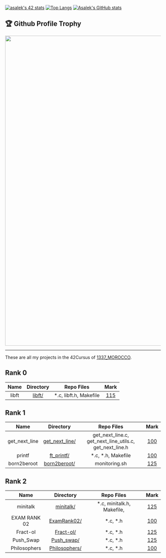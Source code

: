 <a href="https://github.com/oakoudad/badge42"><img src="https://badge.mediaplus.ma/greenbinary/asalek" alt="asalek's 42 stats" /></a>
[![Top Langs](https://github-readme-stats.vercel.app/api/top-langs/?username=Asalek&layout=compact)](https://github.com/Asalek/github-readme-stats)
[![Asalek's GitHub stats](https://github-readme-stats.vercel.app/api?username=Asalek&show_icons=true&theme=dracula&hide=prs,issues,contribs)](https://github.com/asalek/github-readme-stats)
<div>
<h2>🏆 Github Profile Trophy</h2>
<img width=1000 src="https://github-profile-trophy.vercel.app/?username=Asalek&column=8&theme=gruvbox&no-frame=true"/>
</div>
<hr/>

These are all my projects in the 42Cursus of [1337_MOROCCO](https://www.1337.ma/).

## Rank 0

|			Name				|	Directory	| Repo Files | Mark |
|:-----------------------------------:|:------------------:|:--------------:|:--------------:|
libft								|	[libft/](https://github.com/asalek/libft)		| *.c, libft.h, Makefile | [115](https://github.com/Asalek/LibFt)

## Rank 1

|			Name				|	Directory	| Repo Files | Mark |
|:-----------------------------------:|:------------------:|:--------------:|:--------------:|
get_next_line								|	[get_next_line/](https://github.com/asalek/get_next_line)		| get_next_line.c, get_next_line_utils.c, get_next_line.h | [100](https://github.com/asalek/get_next_line) |
printf								|	[ft_printf/](https://github.com/asalek/ft_printf)		| *.c, *.h, Makefile | [100](https://github.com/asalek/ft_printf)
born2beroot								|	[born2beroot/](https://github.com/asalek/born2beroot)		| monitoring.sh | [125](https://github.com/Asalek/Born2beRoot)
## Rank 2
|			Name				|	Directory	| Repo Files | Mark |
|:-----------------------------------:|:------------------:|:--------------:|:--------------:|
minitalk								|	[minitalk/](https://github.com/asalek/minitalk)		| *.c, minitalk.h, Makefile,  | [125](https://github.com/asalek/minitalk)
EXAM RANK 02								|	[ExamRank02/](https://github.com/asalek/Exam_Rank_02)		| *.c, *.h | [100](https://github.com/asalek/Exam_Rank_02)
Fract-ol								|	[Fract-ol/](https://github.com/Asalek/Fractol)		| *.c, *.h | [125](https://github.com/Asalek/Fractol)
Push_Swap								|	[Push_swap/](https://github.com/Asalek/Push_swap.git)		| *.c, *.h | [125](https://github.com/Asalek/Push_swap)
Philosophers								|	[Philosophers/](https://github.com/Asalek/Philosophers.git)		| *.c, *.h | [100](https://github.com/Asalek/Philosophers)

